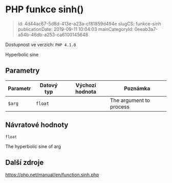 PHP funkce sinh()
================================

> id: 4d44ac67-5d8d-413e-a23a-cf81859d494e
> slugCS: funkce-sinh
> publicationDate: 2019-09-11 10:04:03
> mainCategoryId: 0eeab3a7-a54b-46db-a253-ca6100145648

Dostupnost ve verzích: `PHP 4.1.0`

Hyperbolic sine


Parametry
--------------

| Parametr | Datový typ | Výchozí hodnota | Poznámka |
|-----|-----|-----|-----|
| `$arg` | `float` |  | The argument to process |


Návratové hodnoty
----------------

`float`

The hyperbolic sine of arg

Další zdroje
------------

https://php.net/manual/en/function.sinh.php
